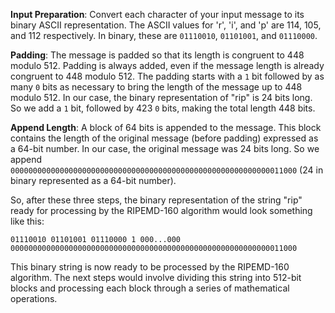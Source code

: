 **Input Preparation**: Convert each character of your input message to its binary ASCII representation. The ASCII values for 'r', 'i', and 'p' are 114, 105, and 112 respectively. In binary, these are `01110010`, `01101001`, and `01110000`.

**Padding**: The message is padded so that its length is congruent to 448 modulo 512. Padding is always added, even if the message length is already congruent to 448 modulo 512. The padding starts with a `1` bit followed by as many `0` bits as necessary to bring the length of the message up to 448 modulo 512. In our case, the binary representation of "rip" is 24 bits long. So we add a `1` bit, followed by 423 `0` bits, making the total length 448 bits.

**Append Length**: A block of 64 bits is appended to the message. This block contains the length of the original message (before padding) expressed as a 64-bit number. In our case, the original message was 24 bits long. So we append `0000000000000000000000000000000000000000000000000000000000011000` (24 in binary represented as a 64-bit number).

So, after these three steps, the binary representation of the string "rip" ready for processing by the RIPEMD-160 algorithm would look something like this:

`01110010 01101001 01110000 1 000...000 0000000000000000000000000000000000000000000000000000000000011000`

This binary string is now ready to be processed by the RIPEMD-160 algorithm. The next steps would involve dividing this string into 512-bit blocks and processing each block through a series of mathematical operations.
